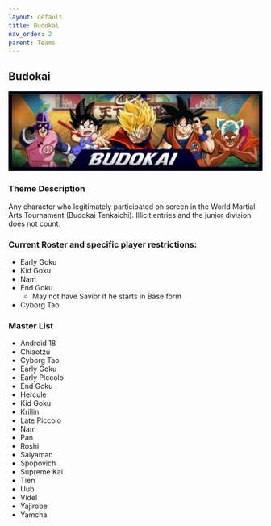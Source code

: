 ```yaml
---
layout: default
title: Budokai
nav_order: 2
parent: Teams
---
```

## Budokai

![](../images/budokai.jpg)

### Theme Description
Any character who legitimately participated on screen in the World Martial Arts Tournament (Budokai Tenkaichi). Illicit entries and the junior division does not count.

### Current Roster and specific player restrictions:
- Early Goku
- Kid Goku
- Nam
- End Goku
    - May not have Savior if he starts in Base form
- Cyborg Tao

### Master List
- Android 18
- Chiaotzu
- Cyborg Tao
- Early Goku
- Early Piccolo
- End Goku
- Hercule
- Kid Goku
- Krillin
- Late Piccolo
- Nam
- Pan
- Roshi
- Saiyaman
- Spopovich
- Supreme Kai
- Tien
- Uub
- Videl
- Yajirobe
- Yamcha
